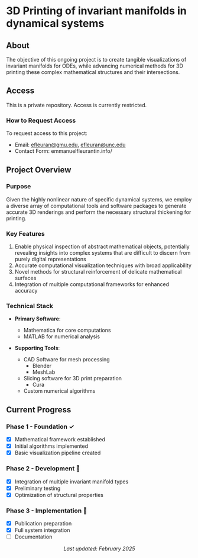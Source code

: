 # 3D Printing of invariant manifolds in dynamical systems

## About
The objective of this ongoing project is to create tangible visualizations of invariant manifolds for ODEs, while advancing numerical methods for 3D printing these complex mathematical structures and their intersections.

## Access
This is a private repository. Access is currently restricted.

### How to Request Access
To request access to this project:
- Email: efleuran@gmu.edu, efleuran@unc.edu
- Contact Form: emmanuelfleurantin.info/

## Project Overview

### Purpose
Given the highly nonlinear nature of specific dynamical systems, we employ a diverse array of computational tools and software packages to generate accurate 3D renderings and perform the necessary structural thickening for printing.

### Key Features
1. Enable physical inspection of abstract mathematical objects, potentially revealing insights into complex systems that are difficult to discern from purely digital representations
2. Accurate computational visualization techniques with broad applicability
3. Novel methods for structural reinforcement of delicate mathematical surfaces
4. Integration of multiple computational frameworks for enhanced accuracy

### Technical Stack
- **Primary Software**: 
  - Mathematica for core computations
  - MATLAB for numerical analysis

- **Supporting Tools**:
  - CAD Software for mesh processing
    - Blender
    - MeshLab
  - Slicing software for 3D print preparation
    - Cura
  - Custom numerical algorithms

## Current Progress

### Phase 1 - Foundation ✓
- [x] Mathematical framework established
- [x] Initial algorithms implemented
- [x] Basic visualization pipeline created

### Phase 2 - Development 🚧
- [X] Integration of multiple invariant manifold types
- [X] Preliminary testing
- [X] Optimization of structural properties

### Phase 3 - Implementation 🚧
- [X] Publication preparation
- [X] Full system integration
- [ ] Documentation

<div align="center">
  <i>Last updated: February 2025</i>
</div>
